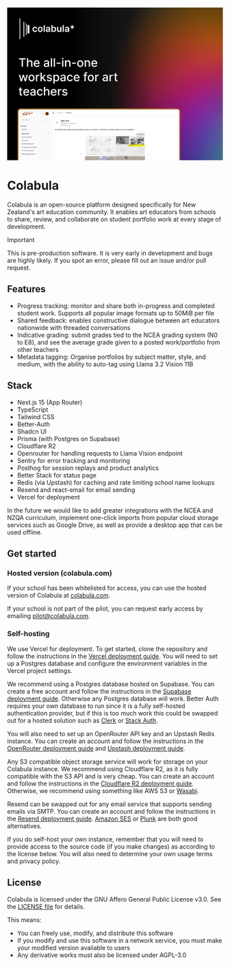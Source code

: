![Colabula splash screen](/public/og.png)

# Colabula

Colabula is an open-source platform designed specifically for New Zealand's art education community. It enables art educators from schools to share, review, and collaborate on student portfolio work at every stage of development.

> [!IMPORTANT]  
> This is pre-production software. It is very early in development and bugs are highly likely. If you spot an error, please fill out an issue and/or pull request. 

## Features

- Progress tracking: monitor and share both in-progress and completed student work. Supports all popular image formats up to 50MiB per file
- Shared feedback: enables constructive dialogue between art educators nationwide with threaded conversations
- Indicative grading: submit grades tied to the NCEA grading system (N0 to E8), and see the average grade given to a posted work/portfolio from other teachers
- Metadata tagging: Organise portfolios by subject matter, style, and medium, with the ability to auto-tag using Llama 3.2 Vision 11B

## Stack

- Next.js 15 (App Router)
- TypeScript
- Tailwind CSS
- Better-Auth
- Shadcn UI
- Prisma (with Postgres on Supabase)
- Cloudflare R2
- Openrouter for handling requests to Llama Vision endpoint
- Sentry for error tracking and monitoring
- Posthog for session replays and product analytics
- Better Stack for status page
- Redis (via Upstash) for caching and rate limiting school name lookups
- Resend and react-email for email sending
- Vercel for deployment

In the future we would like to add greater integrations with the NCEA and NZQA curriculum, implement one-click imports from popular cloud storage services such as Google Drive, as well as provide a desktop app that can be used offline.

## Get started

### Hosted version (colabula.com)

If your school has been whitelisted for access, you can use the hosted version of Colabula at [colabula.com](https://colabula.com/sign-up).

If your school is not part of the pilot, you can request early access by emailing [pilot@colabula.com](mailto:pilot@colabula.com).

### Self-hosting

We use Vercel for deployment. To get started, clone the repository and follow the instructions in the [Vercel deployment guide](https://vercel.com/docs/concepts/deployments/overview). You will need to set up a Postgres database and configure the environment variables in the Vercel project settings.

We recommend using a Postgres database hosted on Supabase. You can create a free account and follow the instructions in the [Supabase deployment guide](https://supabase.com/docs/guides/hosting/vercel). Otherwise any Postgres database will work. Better Auth requires your own database to run since it is a fully self-hosted authentication provider, but if this is too much work this could be swapped out for a hosted solution such as [Clerk](https://clerk.com) or [Stack Auth](https://stack-auth.com).

You will also need to set up an OpenRouter API key and an Upstash Redis instance. You can create an account and follow the instructions in the [OpenRouter deployment guide](https://openrouter.ai/docs/quickstart) and [Upstash deployment guide](https://upstash.com/docs/redis/quickstart).

Any S3 compatible object storage service will work for storage on your Colabula instance. We recommend using Cloudflare R2, as it is fully compatible with the S3 API and is very cheap. You can create an account and follow the instructions in the [Cloudflare R2 deployment guide](https://developers.cloudflare.com/r2/get-started/). Otherwise, we recommend using something like AWS S3 or [Wasabi](https://wasabi.com/).

Resend can be swapped out for any email service that supports sending emails via SMTP. You can create an account and follow the instructions in the [Resend deployment guide](https://resend.com/docs/getting-started). [Amazon SES](https://aws.amazon.com/ses/) or [Plunk](https://www.useplunk.com/) are both good alternatives.

If you do self-host your own instance, remember that you will need to provide access to the source code (if you make changes) as according to the license below. You will also need to determine your own usage terms and privacy policy.

## License

Colabula is licensed under the GNU Affero General Public License v3.0. See the [LICENSE file](/LICENSE) for details.

This means:

- You can freely use, modify, and distribute this software
- If you modify and use this software in a network service, you must make your modified version available to users
- Any derivative works must also be licensed under AGPL-3.0
